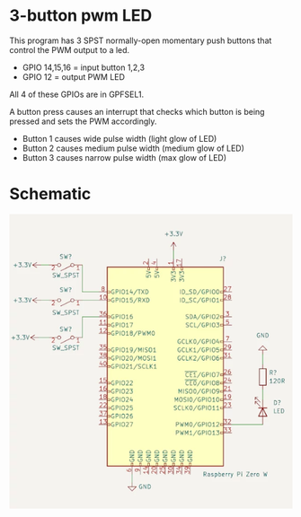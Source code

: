 # 3-button pwm LED

This program has 3 SPST normally-open momentary push buttons that control the PWM output to a led.

- GPIO 14,15,16 = input button 1,2,3
- GPIO 12 = output PWM LED

All 4 of these GPIOs are in GPFSEL1.

A button press causes an interrupt that checks which button is being pressed and sets the PWM accordingly.

- Button 1 causes wide pulse width (light glow of LED)
- Button 2 causes medium pulse width (medium glow of LED)
- Button 3 causes narrow pulse width (max glow of LED)

# Schematic

![3-button pwm LED schematic](https://raw.githubusercontent.com/mpvdk/rpi-zero-w-bare-metal/main/schematics/3-button-pwm-led.webp "3-button pwm LED schematic")
